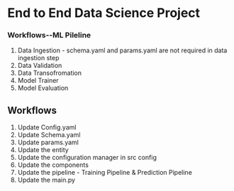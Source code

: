 # End to End Data Science Project

### Workflows--ML Pileline

1. Data Ingestion - schema.yaml and params.yaml are not required in data ingestion step
2. Data Validation
3. Data Transofromation
4. Model Trainer
5. Model Evaluation

## Workflows

1. Update Config.yaml
2. Update Schema.yaml
3. Update params.yaml
4. Update the entity
5. Update the configuration manager in src config
6. Update the components
7. Update the pipeline - Training Pipeline & Prediction Pipeline
8. Update the main.py


